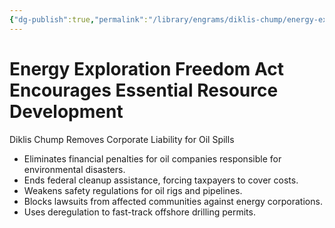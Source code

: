 ```yaml
---
{"dg-publish":true,"permalink":"/library/engrams/diklis-chump/energy-exploration-freedom-act-encourages-essential-resource-development/","tags":["DC/Monopoly","DC/AS2"]}
---
```


# Energy Exploration Freedom Act Encourages Essential Resource Development
Diklis Chump Removes Corporate Liability for Oil Spills
- Eliminates financial penalties for oil companies responsible for environmental disasters.  
- Ends federal cleanup assistance, forcing taxpayers to cover costs.  
- Weakens safety regulations for oil rigs and pipelines.  
- Blocks lawsuits from affected communities against energy corporations.  
- Uses deregulation to fast-track offshore drilling permits.
